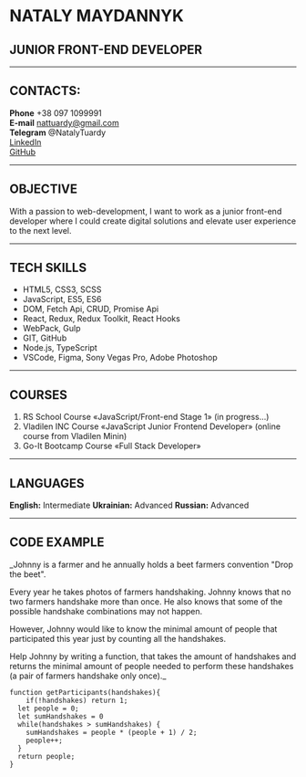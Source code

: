 # NATALY MAYDANNYK 

## JUNIOR FRONT-END DEVELOPER
_________________________________________________________________

## CONTACTS:

**Phone** +38 097 1099991  
**E-mail** nattuardy@gmail.com  
**Telegram** @NatalyTuardy  
[LinkedIn](https://linkedin.com/in/nataly-maydannyk-b508a31b5)  
[GitHub](https://github.com/NatTuardy)  
________________________________________________________________

## OBJECTIVE

With a passion to web-development, I want to work as a junior front-end developer where I could create digital solutions and elevate user experience to the next level.
_________________________________________________________________

## TECH SKILLS

* HTML5, CSS3, SCSS
* JavaScript, ES5, ES6
* DOM, Fetch Api, CRUD, Promise Api
* React, Redux, Redux Toolkit, React Hooks
* WebPack, Gulp
* GIT, GitHub
* Node.js, TypeScript
* VSCode, Figma, Sony Vegas Pro, Adobe Photoshop
_________________________________________________________________

## COURSES

1. RS School Course «JavaScript/Front-end Stage 1» (in progress...)
2. Vladilen INC Course «JavaScript Junior Frontend Developer» (online course from Vladilen Minin)
3. Go-It Bootcamp Course «Full Stack Developer»
_________________________________________________________________

## LANGUAGES

**English:** Intermediate
**Ukrainian:** Advanced
**Russian:** Advanced
_________________________________________________________________

## CODE EXAMPLE

_Johnny is a farmer and he annually holds a beet farmers convention "Drop the beet".

Every year he takes photos of farmers handshaking. Johnny knows that no two farmers handshake more than once. He also knows that some of the possible handshake combinations may not happen.

However, Johnny would like to know the minimal amount of people that participated this year just by counting all the handshakes.

Help Johnny by writing a function, that takes the amount of handshakes and returns the minimal amount of people needed to perform these handshakes (a pair of farmers handshake only once)._

```
function getParticipants(handshakes){
    if(!handshakes) return 1;
  let people = 0;
  let sumHandshakes = 0
  while(handshakes > sumHandshakes) {
    sumHandshakes = people * (people + 1) / 2;
    people++;
  }
  return people;
}
```

